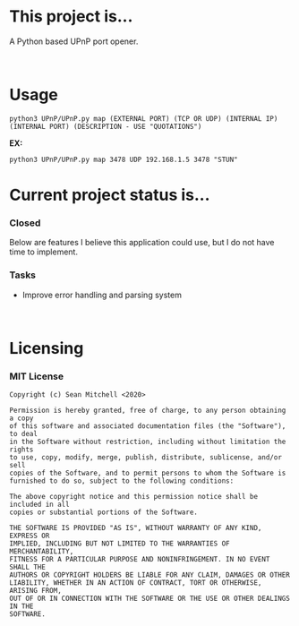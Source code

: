 <h1>This project is...</h1>
<p>A Python based UPnP port opener.</p>
<br>
<h1>Usage</h1>

```python3 UPnP/UPnP.py map (EXTERNAL PORT) (TCP OR UDP) (INTERNAL IP) (INTERNAL PORT) (DESCRIPTION - USE "QUOTATIONS")```

<b>EX:</b>

```python3 UPnP/UPnP.py map 3478 UDP 192.168.1.5 3478 "STUN"```
<br>
<h1>Current project status is...</h1>
<h3>Closed</h3>
<p>Below are features I believe this application could use, but I do not have time to implement.</p>
<h3>Tasks</h3>
<ul>
<li>Improve error handling and parsing system</li>
</ul>
<br>
<h1>Licensing</h1>
<h3>MIT License</h3>

```
Copyright (c) Sean Mitchell <2020>

Permission is hereby granted, free of charge, to any person obtaining a copy
of this software and associated documentation files (the "Software"), to deal
in the Software without restriction, including without limitation the rights
to use, copy, modify, merge, publish, distribute, sublicense, and/or sell
copies of the Software, and to permit persons to whom the Software is
furnished to do so, subject to the following conditions:

The above copyright notice and this permission notice shall be included in all
copies or substantial portions of the Software.

THE SOFTWARE IS PROVIDED "AS IS", WITHOUT WARRANTY OF ANY KIND, EXPRESS OR
IMPLIED, INCLUDING BUT NOT LIMITED TO THE WARRANTIES OF MERCHANTABILITY,
FITNESS FOR A PARTICULAR PURPOSE AND NONINFRINGEMENT. IN NO EVENT SHALL THE
AUTHORS OR COPYRIGHT HOLDERS BE LIABLE FOR ANY CLAIM, DAMAGES OR OTHER
LIABILITY, WHETHER IN AN ACTION OF CONTRACT, TORT OR OTHERWISE, ARISING FROM,
OUT OF OR IN CONNECTION WITH THE SOFTWARE OR THE USE OR OTHER DEALINGS IN THE
SOFTWARE.
